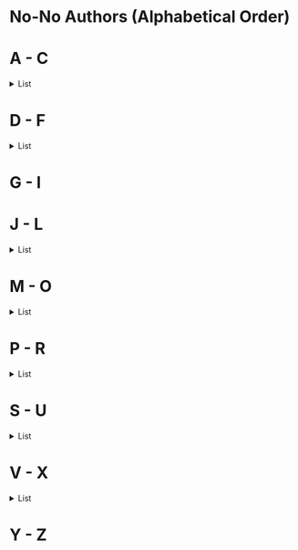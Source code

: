 # No-No Authors (Alphabetical Order)

# A - C
<details>
  <summary>List</summary>
  
  * A.B. Yehoshua
  * A.J. Finn

</details>

# D - F
<details>

  <summary>List</summary>

  * Dan Brown
  * Deborah Rodriguez
  * Donna Tartt
</details>

# G - I

# J - L
<details>

  <summary>List</summary>
  
  * Jade Chang
  * Jodi Picoult
  * Karin Slaughter
</details>

# M - O
<details>

  <summary>List</summary>
  
  * Mandy Smith
  * Michael Marshall
  * Michelle Williams
  * Miguel Ruiz
  * Nick Louth
</details>

# P - R
<details>

  <summary>List</summary>

  * Patricia Cornwell
  * Rachelle Ayala
  * Richard Laymon
</details>

# S - U
<details>

  <summary>List</summary>
  
  * Sally Hepworth
  * Sophie Hannah
  * Tarryn Fisher
</details>

# V - X
<details>

  <summary>List</summary>
  
  * Victoria Hamilton
  * Vikram Chandra
</details>

# Y - Z
